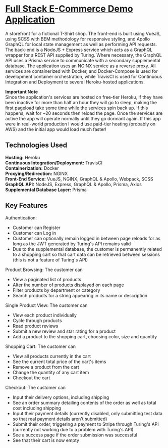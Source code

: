 # [Full Stack E-Commerce Demo Application](http://turing.sjbroughton.com)  
A storefront for a fictional T-Shirt shop. The front-end is built using VueJS, using SCSS with BEM methodology for responsive styling, and Apollo GraphQL for local state management as well as performing API requests. The back-end is a NodeJS + Express service which acts as a GraphQL wrapper for a REST API supplied by Turing. Where necessary, the GraphQL API uses a Prisma service to communicate with a secondary supplemental database. The application uses an NGINX service as a reverse proxy. All services are containerized with Docker, and Docker-Compose is used for development container orchestration, while TravisCI is used for Continuous Integration and Deployment to several Heroku-hosted applications.  

**Important Note**  
Since the application's services are hosted on free-tier Heroku, if they have been inactive for more than half an hour they will go to sleep, making the first pageload take some time while the services spin back up. If this happens, wait for ~20 seconds then reload the page. Once the services are active the app will operate normally until they go dormant again. If this app were in real-world production I would use paid-tier hosting (probably on AWS) and the initial app would load much faster!

## Technologies Used
**Hosting:** Heroku  
**Continuous Integration/Deployment:** TravisCI  
**Containerization:** Docker  
**Proxying/Redirection:** NGINX  
**Front-End Service:** VueJS, NGINX, GraphQL & Apollo, Webpack, SCSS  
**GraphQL API:** NodeJS, Express, GraphQL & Apollo, Prisma, Axios  
**Supplemental Database Layer:** Prisma  

## Key Features
Authentication:
  - Customer can Register
  - Customer can Log in
  - Customer can optionally remain logged in between page reloads for as long as the JWT generated by Turing's API remains valid
  - Due to the supplemental database, the customer is permanently related to a shopping cart so that cart data can be retrieved between sessions (this is not a feature of Turing's API)  

Product Browsing:  The customer can
  - View a paginated list of products
  - Alter the number of products displayed on each page
  - Filter products by department or category
  - Search products for a string appearing in its name or description

Single Product View: The customer can
  - View each product individually
  - Cycle through products
  - Read product reviews
  - Submit a new review and star rating for a product
  - Add a product to the shopping cart, choosing color, size and quantity

Shopping Cart: The customer can
  - View all products currently in the cart
  - See the current total price of the cart's items
  - Remove a product from the cart
  - Change the quantity of any cart item
  - Checkout the cart

Checkout: The customer can
  - Input their delivery options, including shipping
  - See an order summary detailing contents of the order as well as total cost including shipping
  - Input their payment details (currently disabled, only submitting test data so that real payment details aren't submitted)
  - Submit their order, triggering a payment to Stripe through Turing's API (currently not working due to a problem with Turing's API)
  - See a success page if the order submission was successful
  - See that their cart is now empty
